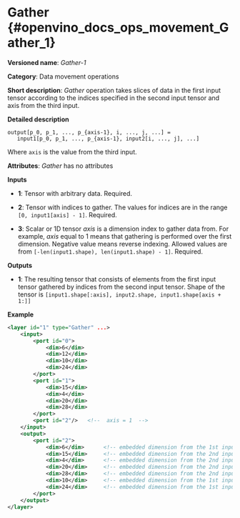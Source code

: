 # Gather {#openvino_docs_ops_movement_Gather_1}

**Versioned name**: *Gather-1*

**Category**: Data movement operations

**Short description**: *Gather* operation takes slices of data in the first input tensor according to the indices specified in the second input tensor and axis from the third input.

**Detailed description**

    output[p_0, p_1, ..., p_{axis-1}, i, ..., j, ...] = 
       input1[p_0, p_1, ..., p_{axis-1}, input2[i, ..., j], ...]

Where `axis` is the value from the third input.

**Attributes**: *Gather* has no attributes

**Inputs**

* **1**:  Tensor with arbitrary data. Required.

* **2**:  Tensor with indices to gather. The values for indices are in the range `[0, input1[axis] - 1]`. Required.

* **3**:  Scalar or 1D tensor *axis* is a dimension index to gather data from. For example, *axis* equal to 1 means that gathering is performed over the first dimension. Negative value means reverse indexing. Allowed values are from `[-len(input1.shape), len(input1.shape) - 1]`. Required.

**Outputs**

* **1**: The resulting tensor that consists of elements from the first input tensor gathered by indices from the second input tensor. Shape of the tensor is `[input1.shape[:axis], input2.shape, input1.shape[axis + 1:]]`

**Example**

```xml
<layer id="1" type="Gather" ...>
    <input>
        <port id="0">
            <dim>6</dim>
            <dim>12</dim>
            <dim>10</dim>
            <dim>24</dim>
        </port>
        <port id="1">
            <dim>15</dim>
            <dim>4</dim>
            <dim>20</dim>
            <dim>28</dim>
        </port>
        <port id="2"/>   <!--  axis = 1  -->
    </input>
    <output>
        <port id="2">
            <dim>6</dim>      <!-- embedded dimension from the 1st input -->
            <dim>15</dim>     <!-- embedded dimension from the 2nd input -->
            <dim>4</dim>      <!-- embedded dimension from the 2nd input -->
            <dim>20</dim>     <!-- embedded dimension from the 2nd input -->
            <dim>28</dim>     <!-- embedded dimension from the 2nd input -->
            <dim>10</dim>     <!-- embedded dimension from the 1st input -->
            <dim>24</dim>     <!-- embedded dimension from the 1st input -->
        </port>
    </output>
</layer>
```

